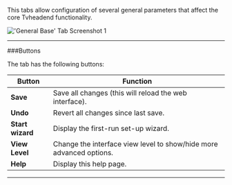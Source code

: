 This tabs allow configuration of several general parameters that affect
the core Tvheadend functionality.

!['General Base' Tab Screenshot 1](docresources/configbaseall.png)

---

###Buttons

The tab has the following buttons:

Button                 | Function
-----------------------|-------------------
**Save**               | Save all changes (this will reload the web interface).
**Undo**               | Revert all changes since last save.
**Start wizard**       | Display the first-run set-up wizard.
**View Level**| Change the interface view level to show/hide more advanced options.
**Help**               | Display this help page.

---
